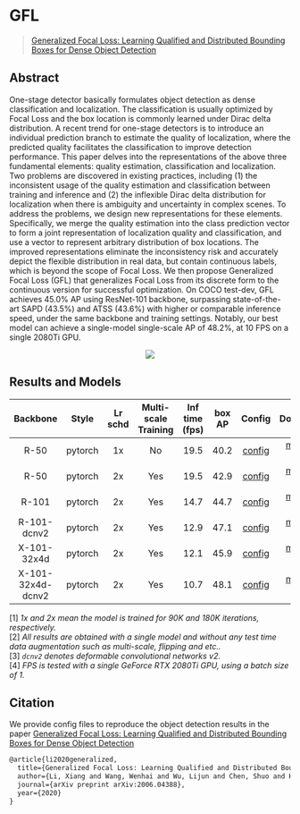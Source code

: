 # GFL

> [Generalized Focal Loss: Learning Qualified and Distributed Bounding Boxes for Dense Object Detection](https://arxiv.org/abs/2006.04388)

<!-- [ALGORITHM] -->

## Abstract

One-stage detector basically formulates object detection as dense classification and localization. The classification is usually optimized by Focal Loss and the box location is commonly learned under Dirac delta distribution. A recent trend for one-stage detectors is to introduce an individual prediction branch to estimate the quality of localization, where the predicted quality facilitates the classification to improve detection performance. This paper delves into the representations of the above three fundamental elements: quality estimation, classification and localization. Two problems are discovered in existing practices, including (1) the inconsistent usage of the quality estimation and classification between training and inference and (2) the inflexible Dirac delta distribution for localization when there is ambiguity and uncertainty in complex scenes. To address the problems, we design new representations for these elements. Specifically, we merge the quality estimation into the class prediction vector to form a joint representation of localization quality and classification, and use a vector to represent arbitrary distribution of box locations. The improved representations eliminate the inconsistency risk and accurately depict the flexible distribution in real data, but contain continuous labels, which is beyond the scope of Focal Loss. We then propose Generalized Focal Loss (GFL) that generalizes Focal Loss from its discrete form to the continuous version for successful optimization. On COCO test-dev, GFL achieves 45.0% AP using ResNet-101 backbone, surpassing state-of-the-art SAPD (43.5%) and ATSS (43.6%) with higher or comparable inference speed, under the same backbone and training settings. Notably, our best model can achieve a single-model single-scale AP of 48.2%, at 10 FPS on a single 2080Ti GPU.

<div align=center>
<img src="https://user-images.githubusercontent.com/40661020/143887865-44dc384d-ba0d-44e8-b3d7-d5fa837838cf.png"/>
</div>

## Results and Models

|     Backbone      |  Style  | Lr schd | Multi-scale Training | Inf time (fps) | box AP |                                                            Config                                                             |                                                                                                                                                                                   Download                                                                                                                                                                                   |
| :---------------: | :-----: | :-----: | :------------------: | :------------: | :----: | :---------------------------------------------------------------------------------------------------------------------------: | :--------------------------------------------------------------------------------------------------------------------------------------------------------------------------------------------------------------------------------------------------------------------------------------------------------------------------------------------------------------------------: |
|       R-50        | pytorch |   1x    |          No          |      19.5      |  40.2  |              [config](https://github.com/open-mmlab/mmdetection/tree/master/configs/gfl/gfl_r50_fpn_1x_coco.py)               |                                                       [model](https://download.openmmlab.com/mmdetection/v2.0/gfl/gfl_r50_fpn_1x_coco/gfl_r50_fpn_1x_coco_20200629_121244-25944287.pth) \| [log](https://download.openmmlab.com/mmdetection/v2.0/gfl/gfl_r50_fpn_1x_coco/gfl_r50_fpn_1x_coco_20200629_121244.log.json)                                                       |
|       R-50        | pytorch |   2x    |         Yes          |      19.5      |  42.9  |          [config](https://github.com/open-mmlab/mmdetection/tree/master/configs/gfl/gfl_r50_fpn_mstrain_2x_coco.py)           |                                       [model](https://download.openmmlab.com/mmdetection/v2.0/gfl/gfl_r50_fpn_mstrain_2x_coco/gfl_r50_fpn_mstrain_2x_coco_20200629_213802-37bb1edc.pth) \| [log](https://download.openmmlab.com/mmdetection/v2.0/gfl/gfl_r50_fpn_mstrain_2x_coco/gfl_r50_fpn_mstrain_2x_coco_20200629_213802.log.json)                                       |
|       R-101       | pytorch |   2x    |         Yes          |      14.7      |  44.7  |          [config](https://github.com/open-mmlab/mmdetection/tree/master/configs/gfl/gfl_r101_fpn_mstrain_2x_coco.py)          |                                     [model](https://download.openmmlab.com/mmdetection/v2.0/gfl/gfl_r101_fpn_mstrain_2x_coco/gfl_r101_fpn_mstrain_2x_coco_20200629_200126-dd12f847.pth) \| [log](https://download.openmmlab.com/mmdetection/v2.0/gfl/gfl_r101_fpn_mstrain_2x_coco/gfl_r101_fpn_mstrain_2x_coco_20200629_200126.log.json)                                     |
|    R-101-dcnv2    | pytorch |   2x    |         Yes          |      12.9      |  47.1  |    [config](https://github.com/open-mmlab/mmdetection/tree/master/configs/gfl/gfl_r101_fpn_dconv_c3-c5_mstrain_2x_coco.py)    |             [model](https://download.openmmlab.com/mmdetection/v2.0/gfl/gfl_r101_fpn_dconv_c3-c5_mstrain_2x_coco/gfl_r101_fpn_dconv_c3-c5_mstrain_2x_coco_20200630_102002-134b07df.pth) \| [log](https://download.openmmlab.com/mmdetection/v2.0/gfl/gfl_r101_fpn_dconv_c3-c5_mstrain_2x_coco/gfl_r101_fpn_dconv_c3-c5_mstrain_2x_coco_20200630_102002.log.json)             |
|    X-101-32x4d    | pytorch |   2x    |         Yes          |      12.1      |  45.9  |       [config](https://github.com/open-mmlab/mmdetection/tree/master/configs/gfl/gfl_x101_32x4d_fpn_mstrain_2x_coco.py)       |                         [model](https://download.openmmlab.com/mmdetection/v2.0/gfl/gfl_x101_32x4d_fpn_mstrain_2x_coco/gfl_x101_32x4d_fpn_mstrain_2x_coco_20200630_102002-50c1ffdb.pth) \| [log](https://download.openmmlab.com/mmdetection/v2.0/gfl/gfl_x101_32x4d_fpn_mstrain_2x_coco/gfl_x101_32x4d_fpn_mstrain_2x_coco_20200630_102002.log.json)                         |
| X-101-32x4d-dcnv2 | pytorch |   2x    |         Yes          |      10.7      |  48.1  | [config](https://github.com/open-mmlab/mmdetection/tree/master/configs/gfl/gfl_x101_32x4d_fpn_dconv_c4-c5_mstrain_2x_coco.py) | [model](https://download.openmmlab.com/mmdetection/v2.0/gfl/gfl_x101_32x4d_fpn_dconv_c4-c5_mstrain_2x_coco/gfl_x101_32x4d_fpn_dconv_c4-c5_mstrain_2x_coco_20200630_102002-14a2bf25.pth) \| [log](https://download.openmmlab.com/mmdetection/v2.0/gfl/gfl_x101_32x4d_fpn_dconv_c4-c5_mstrain_2x_coco/gfl_x101_32x4d_fpn_dconv_c4-c5_mstrain_2x_coco_20200630_102002.log.json) |

\[1\] *1x and 2x mean the model is trained for 90K and 180K iterations, respectively.* \
\[2\] *All results are obtained with a single model and without any test time data augmentation such as multi-scale, flipping and etc..* \
\[3\] *`dcnv2` denotes deformable convolutional networks v2.* \
\[4\] *FPS is tested with a single GeForce RTX 2080Ti GPU, using a batch size of 1.*

## Citation

We provide config files to reproduce the object detection results in the paper [Generalized Focal Loss: Learning Qualified and Distributed Bounding Boxes for Dense Object Detection](https://arxiv.org/abs/2006.04388)

```latex
@article{li2020generalized,
  title={Generalized Focal Loss: Learning Qualified and Distributed Bounding Boxes for Dense Object Detection},
  author={Li, Xiang and Wang, Wenhai and Wu, Lijun and Chen, Shuo and Hu, Xiaolin and Li, Jun and Tang, Jinhui and Yang, Jian},
  journal={arXiv preprint arXiv:2006.04388},
  year={2020}
}
```
